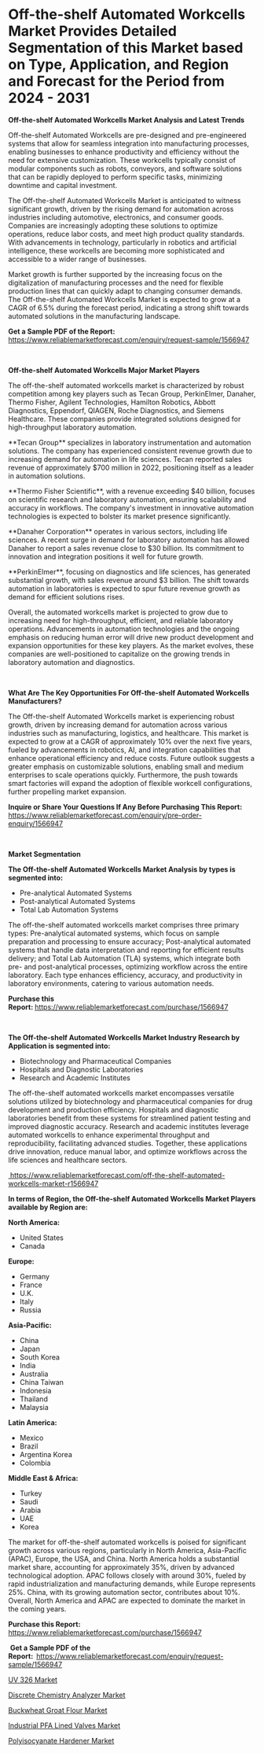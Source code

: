 <p><h1>Off-the-shelf Automated Workcells Market Provides Detailed Segmentation of this Market based on Type, Application, and Region and Forecast for the Period from 2024 - 2031</h1></p><p><strong>Off-the-shelf Automated Workcells Market Analysis and Latest Trends</strong></p>
<p><p>Off-the-shelf Automated Workcells are pre-designed and pre-engineered systems that allow for seamless integration into manufacturing processes, enabling businesses to enhance productivity and efficiency without the need for extensive customization. These workcells typically consist of modular components such as robots, conveyors, and software solutions that can be rapidly deployed to perform specific tasks, minimizing downtime and capital investment.</p><p>The Off-the-shelf Automated Workcells Market is anticipated to witness significant growth, driven by the rising demand for automation across industries including automotive, electronics, and consumer goods. Companies are increasingly adopting these solutions to optimize operations, reduce labor costs, and meet high product quality standards. With advancements in technology, particularly in robotics and artificial intelligence, these workcells are becoming more sophisticated and accessible to a wider range of businesses.</p><p>Market growth is further supported by the increasing focus on the digitalization of manufacturing processes and the need for flexible production lines that can quickly adapt to changing consumer demands. The Off-the-shelf Automated Workcells Market is expected to grow at a CAGR of 6.5% during the forecast period, indicating a strong shift towards automated solutions in the manufacturing landscape.</p></p>
<p><strong>Get a Sample PDF of the Report:&nbsp;</strong> <a href="https://www.reliablemarketforecast.com/enquiry/request-sample/1566947">https://www.reliablemarketforecast.com/enquiry/request-sample/1566947</a></p>
<p>&nbsp;</p>
<p><strong>Off-the-shelf Automated Workcells Major Market Players</strong></p>
<p><p>The off-the-shelf automated workcells market is characterized by robust competition among key players such as Tecan Group, PerkinElmer, Danaher, Thermo Fisher, Agilent Technologies, Hamilton Robotics, Abbott Diagnostics, Eppendorf, QIAGEN, Roche Diagnostics, and Siemens Healthcare. These companies provide integrated solutions designed for high-throughput laboratory automation.</p><p>**Tecan Group** specializes in laboratory instrumentation and automation solutions. The company has experienced consistent revenue growth due to increasing demand for automation in life sciences. Tecan reported sales revenue of approximately $700 million in 2022, positioning itself as a leader in automation solutions.</p><p>**Thermo Fisher Scientific**, with a revenue exceeding $40 billion, focuses on scientific research and laboratory automation, ensuring scalability and accuracy in workflows. The company's investment in innovative automation technologies is expected to bolster its market presence significantly.</p><p>**Danaher Corporation** operates in various sectors, including life sciences. A recent surge in demand for laboratory automation has allowed Danaher to report a sales revenue close to $30 billion. Its commitment to innovation and integration positions it well for future growth.</p><p>**PerkinElmer**, focusing on diagnostics and life sciences, has generated substantial growth, with sales revenue around $3 billion. The shift towards automation in laboratories is expected to spur future revenue growth as demand for efficient solutions rises.</p><p>Overall, the automated workcells market is projected to grow due to increasing need for high-throughput, efficient, and reliable laboratory operations. Advancements in automation technologies and the ongoing emphasis on reducing human error will drive new product development and expansion opportunities for these key players. As the market evolves, these companies are well-positioned to capitalize on the growing trends in laboratory automation and diagnostics.</p></p>
<p>&nbsp;</p>
<p><strong>What Are The Key Opportunities For Off-the-shelf Automated Workcells Manufacturers?</strong></p>
<p><p>The Off-the-shelf Automated Workcells market is experiencing robust growth, driven by increasing demand for automation across various industries such as manufacturing, logistics, and healthcare. This market is expected to grow at a CAGR of approximately 10% over the next five years, fueled by advancements in robotics, AI, and integration capabilities that enhance operational efficiency and reduce costs. Future outlook suggests a greater emphasis on customizable solutions, enabling small and medium enterprises to scale operations quickly. Furthermore, the push towards smart factories will expand the adoption of flexible workcell configurations, further propelling market expansion.</p></p>
<p><strong>Inquire or Share Your Questions If Any Before Purchasing This Report:</strong> <a href="https://www.reliablemarketforecast.com/enquiry/pre-order-enquiry/1566947">https://www.reliablemarketforecast.com/enquiry/pre-order-enquiry/1566947</a></p>
<p>&nbsp;</p>
<p><strong>Market Segmentation</strong></p>
<p><strong>The Off-the-shelf Automated Workcells Market Analysis by types is segmented into:</strong></p>
<p><ul><li>Pre-analytical Automated Systems</li><li>Post-analytical Automated Systems</li><li>Total Lab Automation Systems</li></ul></p>
<p><p>The off-the-shelf automated workcells market comprises three primary types: Pre-analytical automated systems, which focus on sample preparation and processing to ensure accuracy; Post-analytical automated systems that handle data interpretation and reporting for efficient results delivery; and Total Lab Automation (TLA) systems, which integrate both pre- and post-analytical processes, optimizing workflow across the entire laboratory. Each type enhances efficiency, accuracy, and productivity in laboratory environments, catering to various automation needs.</p></p>
<p><strong>Purchase this Report:&nbsp;</strong><a href="https://www.reliablemarketforecast.com/purchase/1566947">https://www.reliablemarketforecast.com/purchase/1566947</a></p>
<p>&nbsp;</p>
<p><strong>The Off-the-shelf Automated Workcells Market Industry Research by Application is segmented into:</strong></p>
<p><ul><li>Biotechnology and Pharmaceutical Companies</li><li>Hospitals and Diagnostic Laboratories</li><li>Research and Academic Institutes</li></ul></p>
<p><p>The off-the-shelf automated workcells market encompasses versatile solutions utilized by biotechnology and pharmaceutical companies for drug development and production efficiency. Hospitals and diagnostic laboratories benefit from these systems for streamlined patient testing and improved diagnostic accuracy. Research and academic institutes leverage automated workcells to enhance experimental throughput and reproducibility, facilitating advanced studies. Together, these applications drive innovation, reduce manual labor, and optimize workflows across the life sciences and healthcare sectors.</p></p>
<p><a href="https://www.reliablemarketforecast.com/off-the-shelf-automated-workcells-market-r1566947">&nbsp;https://www.reliablemarketforecast.com/off-the-shelf-automated-workcells-market-r1566947</a></p>
<p><strong>In terms of Region, the Off-the-shelf Automated Workcells Market Players available by Region are:</strong></p>
<p>
    <p> <strong> North America: </strong>
        <ul>
            <li>United States</li>
            <li>Canada</li>
        </ul>
        </p> 
    <p> <strong> Europe: </strong>
        <ul>
            <li>Germany</li>
            <li>France</li>
            <li>U.K.</li>
            <li>Italy</li>
            <li>Russia</li>
        </ul>
        </p> 
    <p> <strong> Asia-Pacific: </strong>
        <ul>
            <li>China</li>
            <li>Japan</li>
            <li>South Korea</li>
            <li>India</li>
            <li>Australia</li>
            <li>China Taiwan</li>
            <li>Indonesia</li>
            <li>Thailand</li>
            <li>Malaysia</li>
        </ul>
        </p> 
    <p> <strong> Latin America: </strong>
        <ul>
            <li>Mexico</li>
            <li>Brazil</li>
            <li>Argentina Korea</li>
            <li>Colombia</li>
        </ul>
        </p> 
    <p> <strong> Middle East & Africa: </strong>
        <ul>
            <li>Turkey</li>
            <li>Saudi</li>
            <li>Arabia</li>
            <li>UAE</li>
            <li>Korea</li>
        </ul>
    </p>
    </p>
<p><p>The market for off-the-shelf automated workcells is poised for significant growth across various regions, particularly in North America, Asia-Pacific (APAC), Europe, the USA, and China. North America holds a substantial market share, accounting for approximately 35%, driven by advanced technological adoption. APAC follows closely with around 30%, fueled by rapid industrialization and manufacturing demands, while Europe represents 25%. China, with its growing automation sector, contributes about 10%. Overall, North America and APAC are expected to dominate the market in the coming years.</p></p>
<p><strong>Purchase this Report: </strong><a href="https://www.reliablemarketforecast.com/purchase/1566947">https://www.reliablemarketforecast.com/purchase/1566947</a></p>
<p>&nbsp;<strong>Get a Sample PDF of the Report:&nbsp;&nbsp;</strong><a href="https://www.reliablemarketforecast.com/enquiry/request-sample/1566947">https://www.reliablemarketforecast.com/enquiry/request-sample/1566947</a></p>
<p><strong></strong></p>
<p><p><a href="https://www.linkedin.com/pulse/insights-uv-326-market-size-which-expanding-97-cagr-ihw7e?trackingId=cVOlZWLfRXOdoN73xwmAUQ%3D%3D">UV 326 Market</a></p><p><a href="https://medium.com/@ernasherm75/discrete-chemistry-analyzer-market-trends-a-detailed-study-of-its-market-segmentation-and-8937dd658aee?postPublishedType=repub">Discrete Chemistry Analyzer Market</a></p><p><a href="https://issuu.com/reportprime-2/docs/buckwheat-groat-flour-market-size-2_41d05e3b9919f5">Buckwheat Groat Flour Market</a></p><p><a href="https://medium.com/@ernasherm75/global-industrial-pfa-lined-valves-market-share-and-growth-opportunities-and-market-size-growing-d02675c5ccb7">Industrial PFA Lined Valves Market</a></p><p><a href="https://www.linkedin.com/pulse/polyisocyanate-hardener-market-size-type-tdi-hardenerhdi-product-4klwe?trackingId=Oe6tIn3LQLippe1gcjW2%2FA%3D%3D">Polyisocyanate Hardener Market</a></p></p>
